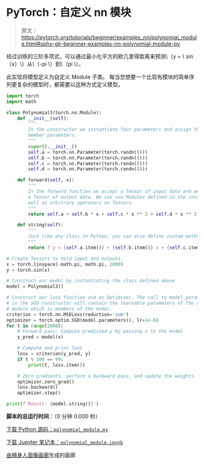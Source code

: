 # PyTorch：自定义 nn 模块

> 原文：<https://pytorch.org/tutorials/beginner/examples_nn/polynomial_module.html#sphx-glr-beginner-examples-nn-polynomial-module-py>

经过训练的三阶多项式，可以通过最小化平方的欧几里得距离来预测\（y = \ sin（x）\）从\（-pi \）到\（pi \）。

此实现将模型定义为自定义 Module 子类。 每当您想要一个比现有模块的简单序列更复杂的模型时，都需要以这种方式定义模型。

```py
import torch
import math

class Polynomial3(torch.nn.Module):
    def __init__(self):
        """
        In the constructor we instantiate four parameters and assign them as
        member parameters.
        """
        super().__init__()
        self.a = torch.nn.Parameter(torch.randn(()))
        self.b = torch.nn.Parameter(torch.randn(()))
        self.c = torch.nn.Parameter(torch.randn(()))
        self.d = torch.nn.Parameter(torch.randn(()))

    def forward(self, x):
        """
        In the forward function we accept a Tensor of input data and we must return
        a Tensor of output data. We can use Modules defined in the constructor as
        well as arbitrary operators on Tensors.
        """
        return self.a + self.b * x + self.c * x ** 2 + self.d * x ** 3

    def string(self):
        """
        Just like any class in Python, you can also define custom method on PyTorch modules
        """
        return f'y = {self.a.item()} + {self.b.item()} x + {self.c.item()} x^2 + {self.d.item()} x^3'

# Create Tensors to hold input and outputs.
x = torch.linspace(-math.pi, math.pi, 2000)
y = torch.sin(x)

# Construct our model by instantiating the class defined above
model = Polynomial3()

# Construct our loss function and an Optimizer. The call to model.parameters()
# in the SGD constructor will contain the learnable parameters of the nn.Linear
# module which is members of the model.
criterion = torch.nn.MSELoss(reduction='sum')
optimizer = torch.optim.SGD(model.parameters(), lr=1e-6)
for t in range(2000):
    # Forward pass: Compute predicted y by passing x to the model
    y_pred = model(x)

    # Compute and print loss
    loss = criterion(y_pred, y)
    if t % 100 == 99:
        print(t, loss.item())

    # Zero gradients, perform a backward pass, and update the weights.
    optimizer.zero_grad()
    loss.backward()
    optimizer.step()

print(f'Result: {model.string()}')

```

**脚本的总运行时间**：（0 分钟 0.000 秒）

[下载 Python 源码：`polynomial_module.py`](../../_downloads/916a9c460c899330dbc53216cc775358/polynomial_module.py)

[下载 Jupyter 笔记本：`polynomial_module.ipynb`](../../_downloads/19f4ecdd2763dd4b90693df4d6e10ebe/polynomial_module.ipynb)

[由狮身人面像画廊](https://sphinx-gallery.readthedocs.io)生成的画廊